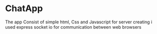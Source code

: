 # ChatApp
The app Consist of simple html, Css and Javascript 
for server creating i used express
socket io for communication between web browsers 
